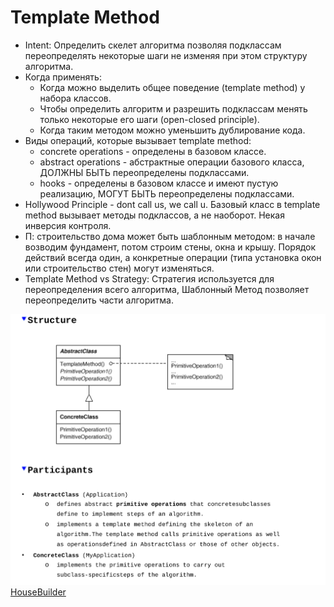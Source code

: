 # Template Method
* Intent: Определить скелет алгоритма позволяя подклассам переопределять
некоторые шаги не изменяя при этом структуру алгоритма.
* Когда применять:
  + Когда можно выделить общее поведение (template method) у набора классов.
  + Чтобы определить алгоритм и разрешить подклассам менять только некоторые
    его шаги (open-closed principle).
  + Когда таким методом можно уменьшить дублирование кода.  
* Виды операций, которые вызывает template method:
  + concrete operations - определены в базовом классе.
  + abstract operations - абстрактные операции базового класса,
    ДОЛЖНЫ БЫТЬ переопределены подклассами.
  + hooks - определены в базовом классе и имеют пустую реализацию,
    МОГУТ БЫТЬ переопределены подклассами.
* Hollywood Principle - dont call us, we call u. Базовый класс в template method
  вызывает методы подклассов, а не наоборот. Некая инверсия контроля.
* П: строительство дома может быть шаблонным методом: в начале возводим фундамент,
  потом строим стены, окна и крышу. Порядок действий всегда один, а 
  конкретные операции (типа установка окон или строительство стен)
  могут изменяться.
* Template Method vs Strategy:
  Стратегия используется для переопределения всего алгоритма,
  Шаблонный Метод позволяет переопределить части алгоритма.
  
![uml](uml.png)
[HouseBuilder](../../../src/main/java/arbocdi/dp/behavorial/templateMethod/HouseBuilder.java)
